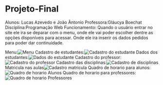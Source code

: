 # Projeto-Final
Alunos: Lucas Azevedo e João Ântonio
Professora:Gláucya Boechat
Disciplina:Programação Web
Funcionamento: Quando o usuário entrar no site ele ira se deparar com o menu, onde ele vai poder escolher dentre as opções disponíveis para acessar. Onde ele ira inserir os dados pedidos para poder dar continuidade.



Menu:![Menu](https://github.com/LucasAzv/Projeto-Final/assets/54144851/7b846ea1-5655-4f6d-b4ca-864e03c179bf)
Cadastro de estudantes:![Cadastro do estudante](https://github.com/LucasAzv/Projeto-Final/assets/54144851/930984fe-2632-4849-b7b3-1853772f960d)
Dados dos estudantes:![Dados do estudante](https://github.com/LucasAzv/Projeto-Final/assets/54144851/e7683da0-4f76-4a5a-8417-ba963ac78ccf)
Cadastro do professor:![Cadastro do professor](https://github.com/LucasAzv/Projeto-Final/assets/54144851/6d13d350-e90f-4c26-9e87-286c23429b80)
Cadastro das disciplinas:![Cadastro de disciplinas](https://github.com/LucasAzv/Projeto-Final/assets/54144851/78a02091-f35f-403c-b6e1-5f5a4e3d8f11)
Matricula nas aulas![Cadastro matricula](https://github.com/LucasAzv/Projeto-Final/assets/54144851/cca19b5e-ec4d-406a-aeee-3f4a866e29c1)
Quadro de horario para alunos:![Quadro de horario Alunos](https://github.com/LucasAzv/Projeto-Final/assets/54144851/0d9f1c07-6cb9-48c9-9c4d-53507ffd378a)
Quadro de horario para professores:![Quadro de horario Professores](https://github.com/LucasAzv/Projeto-Final/assets/54144851/cee1e06c-683d-44d0-8557-10da2d09fc71)
